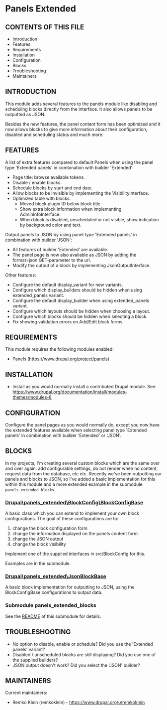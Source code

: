 Panels Extended
===============

CONTENTS OF THIS FILE
---------------------
   
 * Introduction
 * Features
 * Requirements
 * Installation
 * Configuration
 * Blocks
 * Troubleshooting
 * Maintainers

INTRODUCTION
------------
This module adds several features to the panels module like disabling and
scheduling blocks directly from the interface. It also allows panels to be
outputted as JSON.

Besides the new features, the panel content form has been optimized and it
now allows blocks to give more information about their configuration, disabled
and scheduling status and much more.

FEATURES
--------
A list of extra features compared to default Panels when using the panel type
'Extended panels' in combination with builder 'Extended':

 * Page title: browse available tokens.
 * Disable / enable blocks.
 * Schedule blocks by start and end date.
 * Allow blocks to be invisible by implementing the VisibilityInterface.
 * Optimized table with blocks:
   - Moved block plugin ID below block title
   - Show extra block information when implementing AdminInfoInterface.
   - When block is disabled, unscheduled or not visible, show indication by 
     background color and text.

Output panels to JSON by using panel type 'Extended panels' in combination
with builder 'JSON':

 * All features of builder 'Extended' are available.
 * The panel page is now also available as JSON by adding the format=json
   GET-parameter to the url.
 * Modify the output of a block by implementing JsonOutputInterface.

Other features:
 * Configure the default display_variant for new variants.
 * Configure which display_builders should be hidden when using extended_panels variant.
 * Configure the default display_builder when using extended_panels variant.
 * Configure which layouts should be hidden when choosing a layout.
 * Configure which blocks should be hidden when selecting a block.
 * Fix showing validation errors on Add/Edit block forms.

REQUIREMENTS
------------
This module requires the following modules enabled:

 * Panels (https://www.drupal.org/project/panels)

INSTALLATION
------------

 * Install as you would normally install a contributed Drupal module.
   See: https://www.drupal.org/documentation/install/modules-themes/modules-8

CONFIGURATION
-------------
Configure the panel pages as you would normally do, except you now have the
extended features available when selecting panel type 'Extended panels'
in combination with builder 'Extended' or 'JSON'.

BLOCKS
------
In my projects, I'm creating several custom blocks which are the same over and
over again: add configurable settings, do not render when no content, request
data from the database, etc etc. Recently we've been outputting our panels
and blocks to JSON, so I've added a basic implementation for this within
this module and a more extended example in the submodule
`panels_extended_blocks`.

### [Drupal\panels_extended\BlockConfig\BlockConfigBase](src/BlockConfig/BlockConfigBase.php)
A basic class which you can extend to implement your own block configurations.
The goal of these configurations are to:
1. change the block configuration form
2. change the information displayed on the panels content form
3. change the JSON output
4. change the block visibility

Implement one of the supplied interfaces in src/BlockConfig for this.

Examples are in the submodule.

### [Drupal\panels_extended\JsonBlockBase](src/JsonBlockBase.php)
A basic block implementation for outputting to JSON, using the BlockConfigBase
configurations to output data. 

### Submodule panels_extended_blocks
See the [README](panels_extended_blocks/README.md) of this submodule for details.

TROUBLESHOOTING
---------------

  * No option to disable, enable or schedule? 
    Did you use the 'Extended panels' variant?
  * Disabled / unscheduled blocks are still displaying?
    Did you use one of the supplied builders?
  * JSON output doesn't work?
    Did you select the 'JSON' builder?

MAINTAINERS
-----------
Current maintainers:

 * Remko Klein (remkoklein) - https://www.drupal.org/u/remkoklein
